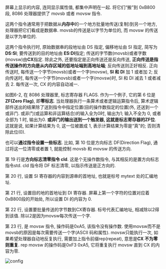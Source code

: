 屏幕上显示的内容, 连同显示属性值, 都集中声明在一起. 将它们“搬”到 0xB800 段, 8086 处理器提供了 movsb 或者 movsw 指令. 

这两个指令通常用于把数据从**内存中**的一个地方批量地传送(复制)到另一个地方, 处理器把它们看成是数据串. movsb的传送是以字节为单位的, 而 movsw 的传送是以字为单位的. 

这两个指令执行时, 原始数据串的段地址由 DS 指定, 偏移地址由 SI 指定, 简写为**DS:SI**; 要传送到的目的地址由 **ES:DI**指定; 传送的字节数(movsb)或者字数(movsw)由**CX**指定. 除此之外, 还要指定是正向传送还是反向传送, **正向传送是指传送操作的方向是从内存区域的低地址端到高地址端**; 反向传送则正好相反. 正向传送时, 每传送一个字节(movsb)或者一个字(movsw), **SI 和 DI** 加 1 或者加 2; 反向传送时, 每传送一个字节(movsb)或者一个字(movsw)时, SI 和 DI 减去 1 或者减去 2. 每传送一次, CX 的内容自动减一. 

如图6-2, 在 8086 处理器里, 标志寄存器 FLAGS. 作为一个例子, 它的第 6 位是 **ZF(Zero Flag)**, 即**零标志**. 当处理器执行一条算术或者逻辑运算指令后, 算术逻辑部件送出的结果除了送到指令中指定位置(目的操作数指定的位置)外, 还送到一个或非门. 或非门(或运算和非运算结合)的输入全为0时, 输出为1; 输入不全为 0, 或者全部为 1 时, 输出为0. **或非门的输出送到一个触发器, 这就是标志寄存器的ZF位**. 这就是说, 如果计算结果为 0, 这一位被置成 1, 表示计算结果为零是“真”的; 否则清除此位(0). 

也可以**通过指令设置一些标志**. 比如, 第 10 位是方向标志 DF(Direction Flag), 通过将这一位清零或者置 1, 就能控制 movsb 和 movsw 的传送方向. 

第 19 行是**方向标志清零指令 cld**. 这是个无操作数指令, 与其相反的是置方向标志指令std. cld 指令将 DF 标志清零, 以指示传送是正方向的. 

第 20 行, 设置 SI 寄存器的内容到源串的首地址, 也就是标号 mytext 处的汇编地址. 

第 21 行, 设置目的地的首地址到 DI 寄存器. 屏幕上第一个字符的位置对应着0xB800段的开始处, 所以设置 DI 的内容为 0. 

第 22 行, 设置要批量传送的字节数到CX寄存器. 标号代表汇编地址, 相减除以2得到该值. 除以2是因为movsw每次传送一个字. 

第 23 行, 是 movsw 指令, 操作码是0xA5, 该指令没有操作数. 使用movsw而不是movsb的原因是每次需要传送一个字(ASCII 码和属性). movsw只能执行一次, 如果希望处理器自动地反复执行, 需要加上指令前缀rep(repeat), 意思是**CX 不为零则重复**. rep movsw 的操作码是0xF3 0xA5, 它将重复执行 movsw 直到 CX 的内容为零. 

![config](images/2.png)